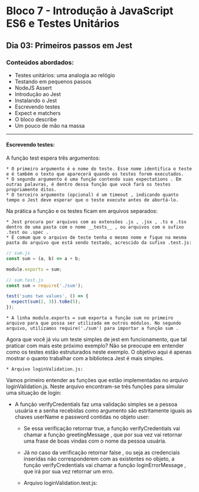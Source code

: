 # Bloco 7 - Introdução à JavaScript ES6 e Testes Unitários
## Dia 03: Primeiros passos em Jest

### Conteúdos abordados:
* Testes unitários: uma analogia ao relógio
* Testando em pequenos passos
* NodeJS Assert
* Introdução ao Jest
* Instalando o Jest
* Escrevendo testes
* Expect e matchers
* O bloco describe
* Um pouco de mão na massa

----------------

#### Escrevendo testes:

A função test espera três argumentos:

    * O primeiro argumento é o nome do teste. Esse nome identifica o teste e é também o texto que aparecerá quando os testes forem executados.
    * O segundo argumento é uma função contendo suas expectations . Em outras palavras, é dentro dessa função que você fará os testes propriamente ditos.
    * O terceiro argumento (opcional) é um timeout , indicando quanto tempo o Jest deve esperar que o teste execute antes de abortá-lo.

Na prática a função e os testes ficam em arquivos separados:

    * Jest procura por arquivos com as extensões .js , .jsx , .ts e .tsx dentro de uma pasta com o nome __tests__ , ou arquivos com o sufixo .test ou .spec .
    * É comum que o arquivo de teste tenha o mesmo nome e fique na mesma pasta do arquivo que está sendo testado, acrescido da sufixo .test.js:

~~~javascript
// sum.js
const sum = (a, b) => a + b;

module.exports = sum;
~~~

~~~javascript
// sum.test.js
const sum = require('./sum');

test('sums two values', () => {
  expect(sum(2, 3)).toBe(5);
});
~~~
    * A linha module.exports = sum exporta a função sum no primeiro arquivo para que possa ser utilizada em outros módulos. No segundo arquivo, utilizamos require('./sum') para importar a função sum .

Agora que você já viu um teste simples de jest em funcionamento, que tal praticar com mais este próximo exemplo? Não se preocupe em entender como os testes estão estruturados neste exemplo. O objetivo aqui é apenas mostrar o quanto trabalhar com a biblioteca Jest é mais simples.

    * Arquivo loginValidation.js:

Vamos primeiro entender as funções que estão implementadas no arquivo loginValidation.js. Neste arquivo encontram-se três funções para simular uma situação de login:
* A função verifyCredentials faz uma validação simples se a pessoa usuária e a senha recebidas como argumento são estritamente iguais as chaves userName e password contidas no objeto user:
    * Se essa verificação retornar true, a função verifyCredentials vai chamar a função greetingMessage , que por sua vez vai retornar uma frase de boas vindas com o nome da pessoa usuária.
    * Já no caso da verificação retornar false , ou seja as credenciais inseridas não corresponderem com as existentes no objeto, a função verifyCredentials vai chamar a função loginErrorMessage , que irá por sua vez retornar um erro.

    * Arquivo loginValidation.test.js:


<!-- ~~~javascript

~~~ -->


<!-- ~~~javascript

~~~ -->


<!-- ~~~javascript

~~~ -->


<!-- ~~~javascript

~~~ -->


<!-- ~~~javascript

~~~ -->
